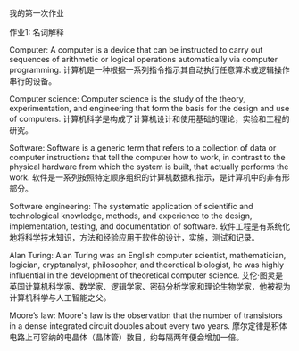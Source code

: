 我的第一次作业

作业1: 名词解释

Computer: A computer is a device that can be instructed to carry out sequences of arithmetic or logical operations automatically via computer programming. 计算机是一种根据一系列指令指示其自动执行任意算术或逻辑操作串行的设备。

Computer science: Computer science is the study of the theory, experimentation, and engineering that form the basis for the design and use of computers. 计算机科学是构成了计算机设计和使用基础的理论，实验和工程的研究。

Software: Software is a generic term that refers to a collection of data or computer instructions that tell the computer how to work, in contrast to the physical hardware from which the system is built, that actually performs the work. 软件是一系列按照特定顺序组织的计算机数据和指示，是计算机中的非有形部分。

Software engineering: The systematic application of scientific and technological knowledge, methods, and experience to the design, implementation, testing, and documentation of software. 软件工程是有系统化地将科学技术知识，方法和经验应用于软件的设计，实施，测试和记录。

Alan Turing: Alan Turing was an English computer scientist, mathematician, logician, cryptanalyst, philosopher, and theoretical biologist, he was highly influential in the development of theoretical computer science. 艾伦·图灵是英国计算机科学家、数学家、逻辑学家、密码分析学家和理论生物学家，他被视为计算机科学与人工智能之父。

Moore’s law: Moore's law is the observation that the number of transistors in a dense integrated circuit doubles about every two years. 摩尔定律是积体电路上可容纳的电晶体（晶体管）数目，约每隔两年便会增加一倍。